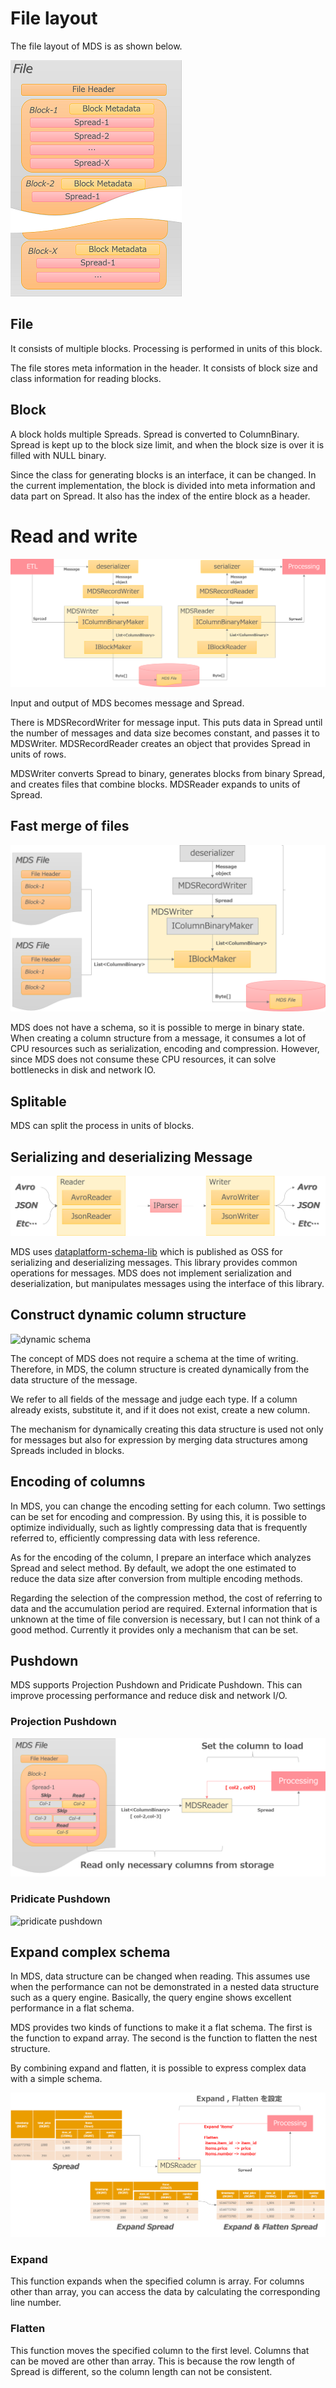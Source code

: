# File layout

The file layout of MDS is as shown below.

![file layout](mds_file_layout.png)

## File

It consists of multiple blocks.
Processing is performed in units of this block.

The file stores meta information in the header.
It consists of block size and class information for reading blocks.

## Block

A block holds multiple Spreads.
Spread is converted to ColumnBinary.
Spread is kept up to the block size limit, and when the block size is over it is filled with NULL binary.

Since the class for generating blocks is an interface, it can be changed.
In the current implementation, the block is divided into meta information and data part on Spread.
It also has the index of the entire block as a header.

# Read and write

![Read and write](mds_rw.png)

Input and output of MDS becomes message and Spread.

There is MDSRecordWriter for message input. This puts data in Spread until the number of messages and data size becomes constant, and passes it to MDSWriter.
MDSRecordReader creates an object that provides Spread in units of rows.

MDSWriter converts Spread to binary, generates blocks from binary Spread, and creates files that combine blocks.
MDSReader expands to units of Spread.

## Fast merge of files

![file_merge](file_merge.png)

MDS does not have a schema, so it is possible to merge in binary state.
When creating a column structure from a message, it consumes a lot of CPU resources such as serialization, encoding and compression.
However, since MDS does not consume these CPU resources, it can solve bottlenecks in disk and network IO.

## Splitable

MDS can split the process in units of blocks.

## Serializing and deserializing Message

![schema-lib](schema-lib.png)

MDS uses [dataplatform-schema-lib](https://github.com/yahoojapan/dataplatform-schema-lib) which is published as OSS for serializing and deserializing messages.
This library provides common operations for messages.
MDS does not implement serialization and deserialization, but manipulates messages using the interface of this library.


## Construct dynamic column structure

![dynamic schema](!dynamic_schema.png)

The concept of MDS does not require a schema at the time of writing.
Therefore, in MDS, the column structure is created dynamically from the data structure of the message.

We refer to all fields of the message and judge each type.
If a column already exists, substitute it, and if it does not exist, create a new column.

The mechanism for dynamically creating this data structure is used not only for messages but also for expression by merging data structures among Spreads included in blocks.

## Encoding of columns
In MDS, you can change the encoding setting for each column.
Two settings can be set for encoding and compression.
By using this, it is possible to optimize individually, such as lightly compressing data that is frequently referred to, efficiently compressing data with less reference.

As for the encoding of the column, I prepare an interface which analyzes Spread and select method.
By default, we adopt the one estimated to reduce the data size after conversion from multiple encoding methods.

Regarding the selection of the compression method, the cost of referring to data and the accumulation period are required.
External information that is unknown at the time of file conversion is necessary, but I can not think of a good method.
Currently it provides only a mechanism that can be set.

## Pushdown
MDS supports Projection Pushdown and Pridicate Pushdown.
This can improve processing performance and reduce disk and network I/O.

### Projection Pushdown
![projection pushdown](projection_pushdown.png)

### Pridicate Pushdown
![pridicate pushdown](pridicate_pushdown.png)

## Expand complex schema
In MDS, data structure can be changed when reading.
This assumes use when the performance can not be demonstrated in a nested data structure such as a query engine.
Basically, the query engine shows excellent performance in a flat schema.

MDS provides two kinds of functions to make it a flat schema.
The first is the function to expand array.
The second is the function to flatten the nest structure.

By combining expand and flatten, it is possible to express complex data with a simple schema.

![expand and flatten](expand_and_flatten.png)

### Expand
This function expands when the specified column is array.
For columns other than array, you can access the data by calculating the corresponding line number.

### Flatten
This function moves the specified column to the first level.
Columns that can be moved are other than array.
This is because the row length of Spread is different, so the column length can not be consistent.

